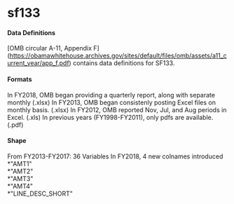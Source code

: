 # sf133

#### Data Definitions
[OMB circular A-11, Appendix F] (https://obamawhitehouse.archives.gov/sites/default/files/omb/assets/a11_current_year/app_f.pdf) contains data definitions for SF133.

#### Formats
In FY2018, OMB began providing a quarterly report, along with separate monthly (.xlsx)
In FY2013, OMB began consistenly posting Excel files on monthly basis. (.xlsx)
In FY2012, OMB reported Nov, Jul, and Aug periods in Excel. (.xls)
In previous years (FY1998-FY2011), only pdfs are available. (.pdf)


#### Shape
From FY2013-FY2017: 36 Variables
In FY2018, 4 new colnames introduced
*"AMT1"            
*"AMT2"            
*"AMT3"            
*"AMT4"            
*"LINE_DESC_SHORT"
